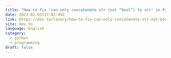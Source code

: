 ```yaml
---
title: "How to fix 'can only concatenate str (not “bool”) to str' in Python"
date: 2023-02-03T17:02:49Z
link: https://dev.to/lavary/how-to-fix-can-only-concatenate-str-not-bool-to-str-in-python-cd5?utm_medium=RSS&utm_source=news.12bit.vn
site: dev.to
language: English
category:
  - python
  - programming
draft: false
---
```

